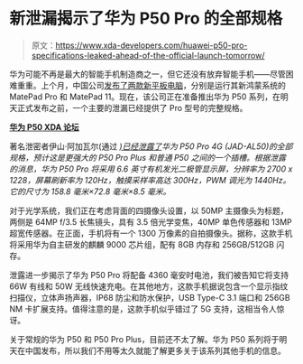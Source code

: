# 新泄漏揭示了华为 P50 Pro 的全部规格

> 原文：<https://www.xda-developers.com/huawei-p50-pro-specifications-leaked-ahead-of-the-official-launch-tomorrow/>

华为可能不再是最大的智能手机制造商之一，但它还没有放弃智能手机——尽管困难重重。上个月，中国公司[发布了两款新平板电脑](https://www.xda-developers.com/huawei-matepad-pro-matepad-11-launch/)，分别是运行其新鸿蒙系统的 MatePad Pro 和 MatePad 11。现在，该公司正在准备推出华为 P50 系列，在明天正式发布之前，一个主要的泄漏已经提供了 Pro 型号的完整规格。

**[华为 P50 XDA 论坛](https://forum.xda-developers.com/f/huawei-p50.12331/)**

著名泄密者伊山·阿加瓦尔(通过 *[)已经](https://www.mysmartprice.com/gear/exclusive-huawei-p50-pro-4g-specifications-revealed-ahead-launch/)[泄露了](https://twitter.com/ishanagarwal24/status/1420277742923255808)华为 P50 Pro 4G (JAD-AL50)的全部规格，预计这是更强大的 P50 Pro Plus 和普通 P50 之间的一个插槽。根据泄露的消息，华为 P50 Pro 将采用 6.6 英寸有机发光二极管显示屏，分辨率为 2700 x 1228，屏幕刷新率为 120Hz，触摸采样率高达 300Hz，PWM 调光为 1440Hz。它的尺寸为 158.8 毫米×72.8 毫米×8.5 毫米。*

对于光学系统，我们正在考虑背面的四摄像头设置，以 50MP 主摄像头为标题，两侧是 64MP f/3.5 长焦镜头，具有 3.5 倍光学变焦，40MP 单色传感器和 13MP 超宽传感器。在正面，手机将有一个 1300 万像素的自拍摄像头。据称，这款手机将采用华为自主研发的麒麟 9000 芯片组，配有 8GB 内存和 256GB/512GB 闪存。

泄露进一步揭示了华为 P50 Pro 将配备 4360 毫安时电池，我们被告知它将支持 66W 有线和 50W 无线快速充电。在其他地方，这款手机据说包含一个显示指纹扫描仪，立体声扬声器，IP68 防尘和防水保护，USB Type-C 3.1 端口和 256GB NM 卡扩展支持。值得注意的是，这款手机似乎错过了 5G 支持，这相当令人惊讶。

关于常规的华为 P50 和 P50 Pro Plus，目前还不太了解。华为 P50 系列将于明天在中国发布，所以我们不用等太久就能了解更多关于该系列其他手机的信息。